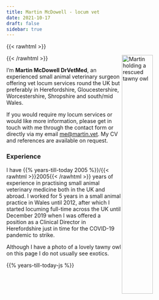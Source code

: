 ```yaml
---
title: Martin McDowell - locum vet
date: 2021-10-17
draft: false
sidebar: true
---
```

{{< rawhtml >}}
<div class="container">
  <img src="/img/martin-tawnyowl.jpg" alt="Martin holding a rescued tawny owl" style="width: 40%; height: auto;float: right; margin-right: 0px;">
</div>
{{< /rawhtml >}}

I’m **Martin McDowell DrVetMed**, an experienced small animal veterinary surgeon offering vet locum services round the UK but preferably in Herefordshire, Gloucestershire, Worcestershire, Shropshire and south/mid Wales.

If you would require my locum services or would like more information, please get in touch with me through the contact form or directly via my email me@martin.vet. My CV and references are available on request.

### Experience
I have {{% years-till-today 2005 %}}/{{< rawhtml >}}<span class="date">2005</span>{{< /rawhtml >}} years of experience in practising small animal veterinary medicine both in the UK and abroad. I worked for 5 years in a small animal practice in Wales until 2012, after which I started locuming full-time across the UK until December 2019 when I was offered a position as a Clinical Director in Herefordshire just in time for the COVID-19 pandemic to strike.

Although I have a photo of a lovely tawny owl on this page I do not usually see exotics.

{{% years-till-today-js %}}